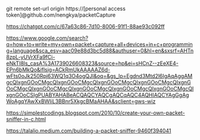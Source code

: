 git remote set-url origin https://[personal access token]@github.com/nengkya/packetCapture  
  
https://chatgpt.com/c/67a63c86-7d10-8006-91f1-88ae93c092ff  
  
https://www.google.com/search?q=how+to+write+my+own+packet+capture+all+devices+in+c+programming+language&sca_esv=aac09e88d3bc5d88&authuser=0&hl=en&sxsrf=AHTn8zpL-yUVrXFa9fCi-eNkTI8ls_casA%3A1739026608323&source=hp&ei=sHCnZ--zEeXE4-EPn6bMkQo&iflsig=ACkRmUkAAAAAZ6d-wFts0oJk250Rpj63WQ1q3O4ogQJl&oq=&gs_lp=Egdnd3Mtd2l6IgAqAggAMgcQIxgnGOoCMgcQIxgnGOoCMgcQIxgnGOoCMgcQIxgnGOoCMgcQIxgnGOoCMgcQIxgnGOoCMgcQIxgnGOoCMgcQIxgnGOoCMgcQIxgnGOoCMgcQIxgnGOoCSIgPUABYAHABeACQAQCYAQCgAQCqAQC4AQHIAQCYAgGgAgWoAgqYAwXxBWIiL3BBnr5XkgcBMaAHAA&sclient=gws-wiz  
  
https://simplestcodings.blogspot.com/2010/10/create-your-own-packet-sniffer-in-c.html  
  
https://talalio.medium.com/building-a-packet-sniffer-9460f394041
